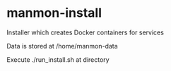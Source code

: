 # manmon-install

Installer which creates Docker containers for services

Data is stored at /home/manmon-data

Execute ./run_install.sh at directory
